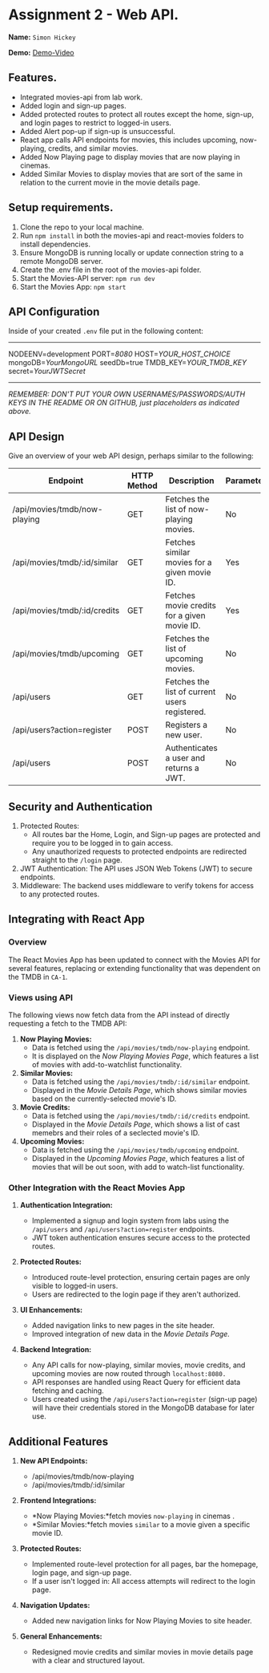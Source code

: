 # Assignment 2 - Web API.

__Name:__ `Simon Hickey`

__Demo:__ [Demo-Video](https://www.youtube.com/watch?v=39CleLj3LKI)

## Features.
 
 + Integrated movies-api from lab work.
 + Added login and sign-up pages.
 + Added protected routes to protect all routes except the home, sign-up, and login pages to restrict to logged-in users. 
 + Added Alert pop-up if sign-up is unsuccessful.
 + React app calls API endpoints for movies, this includes upcoming, now-playing, credits, and similar movies.
 + Added Now Playing page to display movies that are now playing in cinemas.
 + Added Similar Movies to display movies that are sort of the same in relation to the current movie in the movie details page.

## Setup requirements.

1. Clone the repo to your local machine.
2. Run `npm install` in both the movies-api and react-movies folders to install dependencies.
3. Ensure MongoDB is running locally or update connection string to a remote MongoDB server.
4. Create the .env file in the root of the movies-api folder.
5. Start the Movies-API server: `npm run dev`
6. Start the Movies App: `npm start`

## API Configuration

Inside of your created `.env` file put in the following content:
______________________
NODEENV=development
PORT=*8080*
HOST=*YOUR_HOST_CHOICE*
mongoDB=*YourMongoURL*
seedDb=true
TMDB_KEY=*YOUR_TMDB_KEY*
secret=*YourJWTSecret*
______________________

*REMEMBER: DON'T PUT YOUR OWN USERNAMES/PASSWORDS/AUTH KEYS IN THE README OR ON GITHUB, just placeholders as indicated above.*

## API Design
Give an overview of your web API design, perhaps similar to the following: 

| Endpoint                      | HTTP Method | Description                                         | Parameterized? |
|-------------------------------|-------------|-----------------------------------------------------|----------------|
| /api/movies/tmdb/now-playing  | GET         | Fetches the list of now-playing movies.             | No             |
| /api/movies/tmdb/:id/similar  | GET         | Fetches similar movies for a given movie ID.        | Yes            |
| /api/movies/tmdb/:id/credits  | GET         | Fetches movie credits for a given movie ID.         | Yes            |
| /api/movies/tmdb/upcoming     | GET         | Fetches the list of upcoming movies.                | No             |
| /api/users                    | GET         | Fetches the list of current users registered.       | No             |
| /api/users?action=register    | POST        | Registers a new user.                               | No             |
| /api/users                    | POST        | Authenticates a user and returns a JWT.             | No             |

## Security and Authentication

1. Protected Routes:
    - All routes bar the Home, Login, and Sign-up pages are protected and require you to be logged in to gain access.
    - Any unauthorized requests to protected endpoints are redirected straight to the `/login` page.
2. JWT Authentication: The API uses JSON Web Tokens (JWT) to secure endpoints.
3. Middleware: The backend uses middleware to verify tokens for access to any protected routes.

## Integrating with React App

### Overview

The React Movies App has been updated to connect with the Movies API for several features, replacing or extending functionality that was dependent on the TMDB in `CA-1`.

### Views using API

The following views now fetch data from the API instead of directly requesting a fetch to the TMDB API:

1. __Now Playing Movies:__
    - Data is fetched using the `/api/movies/tmdb/now-playing` endpoint.
    - It is displayed on the *Now Playing Movies Page*, which features a list of movies with add-to-watchlist functionality.
2. __Similar Movies:__
    - Data is fetched using the `/api/movies/tmdb/:id/similar` endpoint.
    - Displayed in the *Movie Details Page*, which shows similar movies based on the currently-selected movie's ID.
3. __Movie Credits:__
    - Data is fetched using the `/api/movies/tmdb/:id/credits` endpoint.
    - Displayed in the *Movie Details Page*, which shows a list of cast memebrs and their roles of a seclected movie's ID.
4. __Upcoming Movies:__
    - Data is fetched using the `/api/movies/tmdb/upcoming` endpoint.
    - Displayed in the *Upcoming Movies Page*, which features a list of movies that will be out soon, with add to watch-list functionality.

### Other Integration with the React Movies App

1. __Authentication Integration:__
    - Implemented a signup and login system from labs using the `/api/users` and `/api/users?action=register` endpoints.
    - JWT token authentication ensures secure access to the protected routes.

2. __Protected Routes:__
    - Introduced route-level protection, ensuring certain pages are only visible to logged-in users.
    - Users are redirected to the login page if they aren't authorized.

3. __UI Enhancements:__
    - Added navigation links to new pages in the site header.
    - Improved integration of new data in the *Movie Details Page.*

4. __Backend Integration:__
    - Any API calls for now-playing, similar movies, movie credits, and upcoming movies are now routed through `localhost:8080.`
    - API responses are handled using React Query for efficient data fetching and caching.
    - Users created using the `/api/users?action=register` (sign-up page) will have their credentials stored in the MongoDB database for later use.

## Additional Features

1. __New API Endpoints:__
    - /api/movies/tmdb/now-playing
    - /api/movies/tmdb/:id/similar

2. __Frontend Integrations:__
    - *Now Playing Movies:*fetch movies `now-playing` in cinemas .
    - *Similar Movies:*fetch movies `similar` to a movie given a specific movie ID.

3. __Protected Routes:__
    - Implemented route-level protection for all pages, bar the homepage, login page, and sign-up page.
    - If a user isn't logged in: All access attempts will redirect to the login page.

4. __Navigation Updates:__
    - Added new navigation links for Now Playing Movies to site header.

5. __General Enhancements:__
    - Redesigned movie credits and similar movies in movie details page with a clear and structured layout.